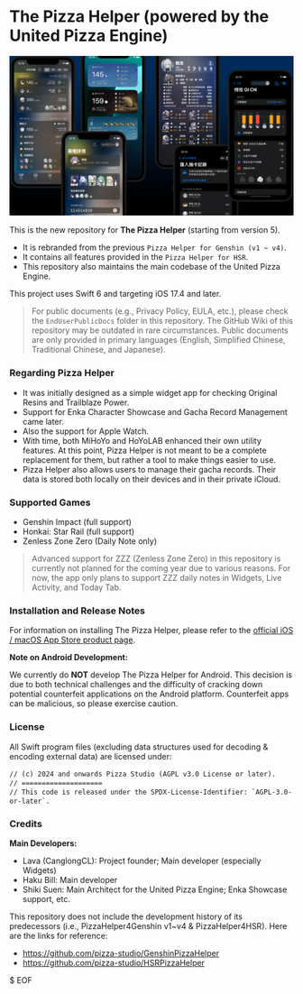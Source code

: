# The Pizza Helper (powered by the United Pizza Engine)

![](./PromotionMaterials/Images/ThePizzaHelper-ui-montage.png)

This is the new repository for **The Pizza Helper** (starting from version 5).

* It is rebranded from the previous `Pizza Helper for Genshin (v1 ~ v4)`.
* It contains all features provided in the `Pizza Helper for HSR`.
* This repository also maintains the main codebase of the United Pizza Engine.

This project uses Swift 6 and targeting iOS 17.4 and later.

> For public documents (e.g., Privacy Policy, EULA, etc.), please check the `EndUserPublicDocs` folder in this repository. The GitHub Wiki of this repository may be outdated in rare circumstances. Public documents are only provided in primary languages (English, Simplified Chinese, Traditional Chinese, and Japanese).

### Regarding Pizza Helper

* It was initially designed as a simple widget app for checking Original Resins and Trailblaze Power.
* Support for Enka Character Showcase and Gacha Record Management came later.
* Also the support for Apple Watch.
* With time, both MiHoYo and HoYoLAB enhanced their own utility features. At this point, Pizza Helper is not meant to be a complete replacement for them, but rather a tool to make things easier to use.
* Pizza Helper also allows users to manage their gacha records. Their data is stored both locally on their devices and in their private iCloud.

### Supported Games

* Genshin Impact (full support)
* Honkai: Star Rail (full support)
* Zenless Zone Zero (Daily Note only)

> Advanced support for ZZZ (Zenless Zone Zero) in this repository is currently not planned for the coming year due to various reasons. For now, the app only plans to support ZZZ daily notes in Widgets, Live Activity, and Today Tab.

### Installation and Release Notes

For information on installing The Pizza Helper, please refer to the [official iOS / macOS App Store product page](https://apps.apple.com/app/id1635319193).

**Note on Android Development:**

We currently do **NOT** develop The Pizza Helper for Android. This decision is due to both technical challenges and the difficulty of cracking down potential counterfeit applications on the Android platform. Counterfeit apps can be malicious, so please exercise caution.

### License

All Swift program files (excluding data structures used for decoding & encoding external data) are licensed under:

```
// (c) 2024 and onwards Pizza Studio (AGPL v3.0 License or later).
// ====================
// This code is released under the SPDX-License-Identifier: `AGPL-3.0-or-later`.
```

### Credits

**Main Developers:**

* Lava (CanglongCL): Project founder; Main developer (especially Widgets)
* Haku Bill: Main developer
* Shiki Suen: Main Architect for the United Pizza Engine; Enka Showcase support, etc.

This repository does not include the development history of its predecessors (i.e., PizzaHelper4Genshin v1~v4 & PizzaHelper4HSR). Here are the links for reference:

* https://github.com/pizza-studio/GenshinPizzaHelper
* https://github.com/pizza-studio/HSRPizzaHelper

$ EOF
